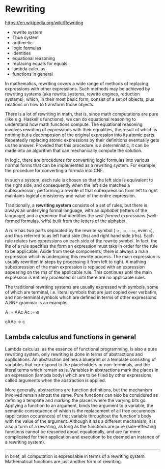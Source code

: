 # Rewriting

https://en.wikipedia.org/wiki/Rewriting

- rewrite system
- Thue system
- arithmetic
- logic formulas
- identities
- equational reasoning
- replacing equals for equals
- lambda calculus
- functions in general






In mathematics, rewriting covers a wide range of methods of replacing expressions with other expressions. Such methods may be achieved by rewriting systems (aka rewrite systems, rewrite engines, reduction systems), which, in their most basic form, consist of a set of objects, plus relations on how to transform those objects.



There is a lot of rewriting in math, that is, since math computations are pure (like e.g. Haskell's functions), we can do equational reasoning to understand how math functions compute. The equational reasoning involves rewriting of expressions with their equalities, the result of which is nothing but a decomposion of the original expression into its atomic parts. Repeatedly replacing atomic expressions by their definitions eventually gets us the answer. Provided that this procedure is a deterministic, it can be made into an algorithm that can mechanically compute the solution.

In logic, there are procedures for converting logic formulas into various normal forms that can be implemented as a rewriting system. For example, the procedure for converting a formula into CNF.


In such a system, each rule is chosen so that the left side is equivalent to the right side, and consequently when the left side matches a subexpression, performing a rewrite of that subexpression from left to right maintains logical consistency and value of the entire expression.

Traditionally, a **rewriting system** consists of a set of rules, but there is always an underlying formal language, with an *alphabet* (letters of the language) and a *grammar* that identifies the *well-formed expressions* (well-formed formulas, wffs) built from the letters of the alphabet.

A rule has two parts separated by the rewrite symbol (`->`, `:=`, `::=`, even `=`), and thus referred to as left hand side (lhs) and right hand side (rhs). Each rule relates two expressions on each side of the rewrite symbol. In fact, the lhs of a rule specifies the form an expression must take in order for the rule to be applicable. Aside from these components, there is always a main expression which is undergoing this rewrite process. The main expression is usually rewritten in steps by processing it from left to right. A mathing subexpression of the main expression is replaced with an expression appearing on the rhs of the applicable rule. This continues until the main expression is entirely processed or until there are no applicable rules.




The traditional rewriting systems are usually expressed with symbols, some of which are terminal, i.e. literal symbols that are just copied over verbatim, and non-terminal symbols which are defined in terms of other expressions. A BNF grammar is an example.

A  := AAc
Ac := ∅

cAAc -> c


## Lambda calculus and functions in general

Lambda calculus, as the essence of functional programming, is also a pure rewriting system, only rewriting is done in terms of abstractions and applications. An abstraction defines a blueprint or a template consisting of variables that correspond to the placeholders or non-terminals, and the literal terms which remain as is. Variables in abstractions mark the places in an expression (lambda body) which are to be filled by other expressions, called arguments when the abstraction is applied.

More generally, abstractions are function definitions, but the mechanism involved remain almost the same. Pure functions can also be considered as defining a template and marking the places where the varying bits go. Applying a function to an argument, binds the argument to a variable, the semantic consequence of which is the replacement of all free occurences (application occurences) of that variable throughout the function's body with the value of the argument. Although it has a different mechanism, it is also a form of a rewriting, as long as the functions are pure (side-effecting functions cannot be reasoned about equationally, and are far more complicated for their application and execution to be deemed an instance of a rewriting system).

---

In brief, all computation is expressable in terms of a rewriting system. Mathematical functions are just another form of rewriting.
